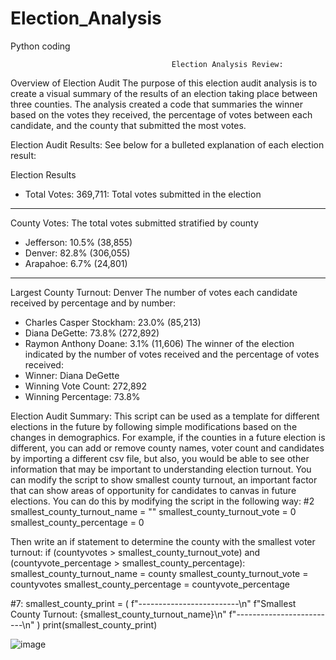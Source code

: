 # Election_Analysis
Python coding

                                        Election Analysis Review:


Overview of Election Audit 
  The purpose of this election audit analysis is to create a visual summary of the results of an election taking place between three counties. The analysis created a code that summaries the winner based on the votes they received, the percentage of votes between each candidate, and the county that submitted the most votes. 



Election Audit Results:
See below for a bulleted explanation of each election result:

Election Results
-	Total Votes: 369,711: Total votes submitted in the election
-------------------------

County Votes: The total votes submitted stratified by county
-	Jefferson: 10.5% (38,855)
-	Denver: 82.8% (306,055)
-	Arapahoe: 6.7% (24,801)
-------------------------
Largest County Turnout: Denver
The number of votes each candidate received by percentage and by number: 

-	Charles Casper Stockham: 23.0% (85,213)
-	Diana DeGette: 73.8% (272,892)
-	Raymon Anthony Doane: 3.1% (11,606)
The winner of the election indicated by the number of votes received and the percentage of votes received: 
-	Winner: Diana DeGette
-	Winning Vote Count: 272,892
-	Winning Percentage: 73.8%



Election Audit Summary:
	This script can be used as a template for different elections in the future by following simple modifications based  on the changes in demographics. For example, if the counties in a future election is different, you can add or remove county names, voter count and candidates by importing a different csv file, but also, you would be able to see other information that may be important to understanding election turnout. You can modify the script to show smallest county turnout, an important factor that can show areas of opportunity for candidates to canvas in future elections. You can do this by modifying the script  in the following way:
#2 smallest_county_turnout_name = ""
smallest_county_turnout_vote = 0
smallest_county_percentage = 0

Then write an if statement to determine the county with the smallest voter turnout:
if (countyvotes > smallest_county_turnout_vote) and (countyvote_percentage > smallest_county_percentage):
            smallest_county_turnout_name = county
            smallest_county_turnout_vote = countyvotes
            smallest_county_percentage = countyvote_percentage

#7: smallest_county_print = (
        f"-------------------------\n"
        f"Smallest County Turnout: {smallest_county_turnout_name}\n"
        f"-------------------------\n"
    )
    print(smallest_county_print)


![image](https://user-images.githubusercontent.com/112285856/190286814-6191f90c-fe5c-4269-bd09-fc68507a3d6d.png)
